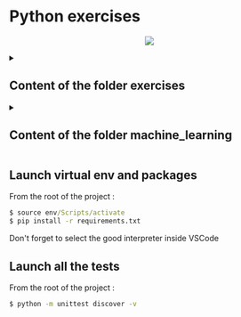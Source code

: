 # Python exercises

<p align="center">
  <a href="https://skillicons.dev">
    <img src="https://skillicons.dev/icons?i=python,vscode" />
  </a>
</p>

<details><summary><h2>Content of the folder exercises</h2></summary>

- [ ] `Basic's topic` : Variables, Operators, Loops, String, Numbers, List
- [ ] `Input/Output's topic` : `print()` and `input()`, File I/O
- [ ] `Loop's topic` : If-else statements, loop, and while loop.
- [ ] `Function's topic`: Functions arguments, built-in functions.
- [ ] `String's topic`: String operations and manipulations.
- [ ] `Data structure's topic`: List, Set, Dictionary, and Tuple operations
- [ ] `List's topic`: List operations and manipulations, list functions, list slicing and list comprehension
- [ ] `Dictionary's topic`: Dictionary operations and manipulations, dictionary functions and dictionary comprehension
- [ ] `Tuple's topic`: Tuple creation, operations, unpacking of a tuple
- [ ] `Set's topic`: Set operations, manipulations, and set functions
- [ ] `OOP's topic`: Object, Classes, Inheritance
- [ ] `Date and Time's topic`: Date, time, DateTime, Calendar.
- [ ] `JSON's topic`: JSON creation, manipulation, Encoding, Decoding, and parsing
- [ ] `Numpy's topic`: Array manipulations, numeric ranges, Slicing, indexing, Searching, Sorting, and splitting
- [ ] `Pandas' topic`:  Data-frame, Data selection, group-by, Series, sorting, searching, and statistics
- [ ] `Matplotlib's topic`: Line plot, Style properties, multi-line plot, scatter plot, bar chart, histogram, Pie chart, Subplot, stack plot
- [ ] `Random data generation's topic`: random module, secrets module, UUID module

</details>

<details><summary><h2>Content of the folder machine_learning</h2></summary>

- [ ] `Exploration's topic` : Data manipulation to understand the dataset
- [ ] `Visualization's topic` : Data manipulation to generate trend graphs and a PCA
- [ ] `kNN's topic` : Various manipulations of test and training datasets to work with the kNN model
- [ ] `Logistic regression's topic`: Data manipulation for logistic regression

</details>

## Launch virtual env and packages

From the root of the project : 

```cmd
$ source env/Scripts/activate
$ pip install -r requirements.txt
```

Don't forget to select the good interpreter inside VSCode

## Launch all the tests

From the root of the project : 

```cmd
$ python -m unittest discover -v
```